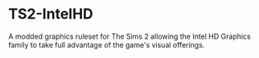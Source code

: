 TS2-IntelHD
===========

A modded graphics ruleset for The Sims 2 allowing the Intel HD Graphics family to take full advantage of the game's visual offerings.
